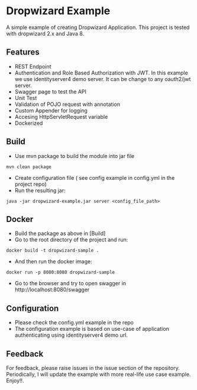 # Dropwizard Example

A simple example of creating Dropwizard Application. This project is tested with dropwizard 2.x and Java 8.

## Features
- REST Endpoint
- Authentication and Role Based Authorization with JWT. In this example we use identityserver4 demo server. It can be change to any oauth2/jwt server.
- Swagger page to test the API
- Unit Test
- Validation of POJO request with annotation
- Custom Appender for logging
- Accesing HttpServletRequest variable
- Dockerized


## Build
- Use mvn package to build the module into jar file
```shell
mvn clean package
```
- Create configuration file ( see config example in config.yml in the project repo)
- Run the resulting jar:
```shell
java -jar dropwizard-example.jar server <config_file_path>
```
## Docker
- Build the package as above in [Build]
- Go to the root directory of the project and run:
```shell
docker build -t dropwizard-sample .
```
- And then run the docker image:
```shell
docker run -p 8080:8080 dropwizard-sample
```
- Go to the browser and try to open swagger in http://localhost:8080/swagger

  

## Configuration

- Please check the config.yml example in the repo
- The configuration example is based on use-case of application authenticating using identityserver4 demo url.

## Feedback
For feedback, please raise issues in the issue section of the repository. Periodically, I will update the example with more real-life use case example. Enjoy!!.

